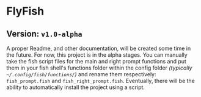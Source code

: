 # FlyFish #

## Version: `v1.0-alpha` ##

A proper Readme, and other documentation, will be created some time in the future. For now, this project is in the alpha stages.
You can manually take the fish script files for the main and right prompt functions and put them in your fish shell's functions
folder within the config folder *(typically `~/.config/fish/functions/`)* and rename them respectively: `fish_prompt.fish` and
`fish_right_prompt.fish`. Eventually, there will be the ability to automatically install the project using a script.
